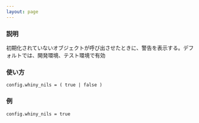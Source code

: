 ```yaml
---
layout: page
---
```

### 説明
初期化されていないオブジェクトが呼び出させたときに、警告を表示する。デフォルトでは、開発環境、テスト環境で有効

### 使い方
    config.whiny_nils = ( true | false )

### 例
    config.whiny_nils = true